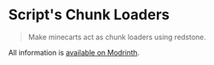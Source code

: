# Script's Chunk Loaders

> Make minecarts act as chunk loaders using redstone.

All information is [available on Modrinth](https://modrinth.com/mod/scripts-chunk-loaders).
